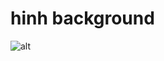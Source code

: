 # hinh background
![alt](http://https://github.com/crpin197/hello_git/blob/f3116036a1ec197a4a5f99f872a4350cbac6e665/binh_background_welcome.png/to/img.png)
